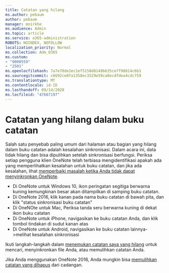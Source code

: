 ```yaml
---
title: Catatan yang hilang
ms.author: pebaum
author: pebaum
manager: mnirkhe
ms.audience: Admin
ms.topic: article
ms.service: o365-administration
ROBOTS: NOINDEX, NOFOLLOW
localization_priority: Normal
ms.collection: Adm_O365
ms.custom:
- "9000559"
- "2501"
ms.openlocfilehash: 7a7e70de2ec1ef5158d8149b635ce7f90814c6b1
ms.sourcegitcommit: c6692ce0fa1358ec3529e59ca0ecdfdea4cdc759
ms.translationtype: MT
ms.contentlocale: id-ID
ms.lasthandoff: 09/14/2020
ms.locfileid: "47667197"
---
```

# <a name="missing-notes-in-notebook"></a>Catatan yang hilang dalam buku catatan

Salah satu penyebab paling umum dari halaman atau bagian yang hilang dalam buku catatan adalah kesalahan sinkronisasi. Dalam acara ini, data tidak hilang dan bisa dipulihkan setelah sinkronisasi berfungsi. Periksa setiap pengguna klien OneNote telah terbiasa mengidentifikasi apakah ada yang memperlihatkan kesalahan untuk buku catatan, dan jika ada kesalahan, lihat [memperbaiki masalah ketika Anda tidak dapat menyinkronkan OneNote](https://support.office.com/article/299495ef-66d1-448f-90c1-b785a6968d45).

- Di OneNote untuk Windows 10, ikon peringatan segitiga berwarna kuning kemungkinan besar akan ditampilkan di samping buku catatan.
- Di OneNote 2016, klik kanan pada nama buku catatan di bawah pita, dan klik "status sinkronisasi buku catatan"
- Di OneNOte untuk Mac, Periksa tanda seru berwarna kuning di dekat ikon buku catatan
- Di OneNote untuk iPhone, navigasikan ke buku catatan Anda, dan klik tombol tindakan di sudut kanan atas
- Di OneNote untuk Android, navigasikan ke buku catatan lainnya->melihat kesalahan sinkronisasi

Ikuti langkah-langkah dalam [menemukan catatan saya yang hilang](https://support.office.com/article/32cb2bd7-afe7-44d2-a711-398a88421287) untuk mencari, menyinkronkan file Anda, atau memulihkan catatan Anda.

Jika Anda menggunakan OneNote 2016, Anda mungkin bisa [memulihkan catatan yang dihapus](https://support.office.com/article/32ed1036-74fd-4c21-bc28-033a486e6b14) dari cadangan.